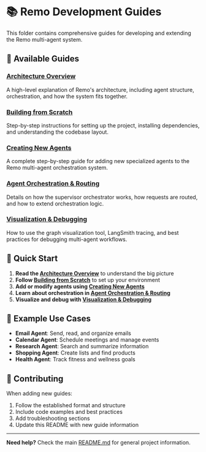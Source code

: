 # 📚 Remo Development Guides

This folder contains comprehensive guides for developing and extending the Remo multi-agent system.

## 📖 Available Guides

### [Architecture Overview](./architecture_overview.md)

A high-level explanation of Remo's architecture, including agent structure, orchestration, and how the system fits together.

### [Building from Scratch](./building_from_scratch.md)

Step-by-step instructions for setting up the project, installing dependencies, and understanding the codebase layout.

### [Creating New Agents](./creating_new_agents.md)

A complete step-by-step guide for adding new specialized agents to the Remo multi-agent orchestration system.

### [Agent Orchestration & Routing](./orchestration_and_routing.md)

Details on how the supervisor orchestrator works, how requests are routed, and how to extend orchestration logic.

### [Visualization & Debugging](./visualization_and_debugging.md)

How to use the graph visualization tool, LangSmith tracing, and best practices for debugging multi-agent workflows.

## 🎯 Quick Start

1. **Read the [Architecture Overview](./architecture_overview.md)** to understand the big picture
2. **Follow [Building from Scratch](./building_from_scratch.md)** to set up your environment
3. **Add or modify agents using [Creating New Agents](./creating_new_agents.md)**
4. **Learn about orchestration in [Agent Orchestration & Routing](./orchestration_and_routing.md)**
5. **Visualize and debug with [Visualization & Debugging](./visualization_and_debugging.md)**

## 🚀 Example Use Cases

- **Email Agent**: Send, read, and organize emails
- **Calendar Agent**: Schedule meetings and manage events
- **Research Agent**: Search and summarize information
- **Shopping Agent**: Create lists and find products
- **Health Agent**: Track fitness and wellness goals

## 📝 Contributing

When adding new guides:

1. Follow the established format and structure
2. Include code examples and best practices
3. Add troubleshooting sections
4. Update this README with new guide information

---

**Need help?** Check the main [README.md](../README.md) for general project information.
